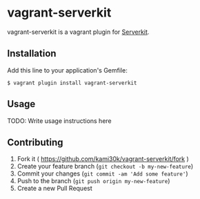 # vagrant-serverkit

vagrant-serverkit is a vagrant plugin for [Serverkit](https://github.com/r7kamura/serverkit/).

## Installation

Add this line to your application's Gemfile:

```
$ vagrant plugin install vagrant-serverkit
```

## Usage

TODO: Write usage instructions here

## Contributing

1. Fork it ( https://github.com/kami30k/vagrant-serverkit/fork )
2. Create your feature branch (`git checkout -b my-new-feature`)
3. Commit your changes (`git commit -am 'Add some feature'`)
4. Push to the branch (`git push origin my-new-feature`)
5. Create a new Pull Request
